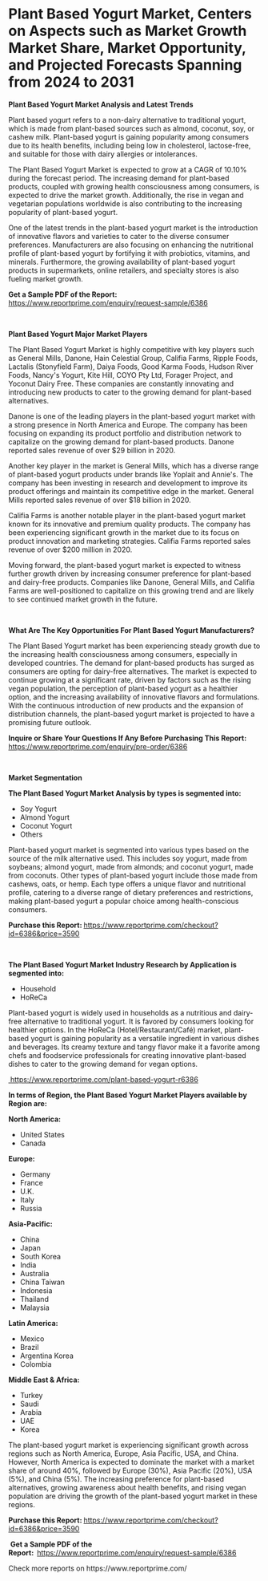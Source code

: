 <p><h1>Plant Based Yogurt Market, Centers on Aspects such as Market Growth Market Share, Market Opportunity, and Projected Forecasts Spanning from 2024 to 2031</h1></p><p><strong>Plant Based Yogurt Market Analysis and Latest Trends</strong></p>
<p><p>Plant based yogurt refers to a non-dairy alternative to traditional yogurt, which is made from plant-based sources such as almond, coconut, soy, or cashew milk. Plant-based yogurt is gaining popularity among consumers due to its health benefits, including being low in cholesterol, lactose-free, and suitable for those with dairy allergies or intolerances.</p><p>The Plant Based Yogurt Market is expected to grow at a CAGR of 10.10% during the forecast period. The increasing demand for plant-based products, coupled with growing health consciousness among consumers, is expected to drive the market growth. Additionally, the rise in vegan and vegetarian populations worldwide is also contributing to the increasing popularity of plant-based yogurt.</p><p>One of the latest trends in the plant-based yogurt market is the introduction of innovative flavors and varieties to cater to the diverse consumer preferences. Manufacturers are also focusing on enhancing the nutritional profile of plant-based yogurt by fortifying it with probiotics, vitamins, and minerals. Furthermore, the growing availability of plant-based yogurt products in supermarkets, online retailers, and specialty stores is also fueling market growth.</p></p>
<p><strong>Get a Sample PDF of the Report:&nbsp;</strong> <a href="https://www.reportprime.com/enquiry/request-sample/6386">https://www.reportprime.com/enquiry/request-sample/6386</a></p>
<p>&nbsp;</p>
<p><strong>Plant Based Yogurt Major Market Players</strong></p>
<p><p>The Plant Based Yogurt Market is highly competitive with key players such as General Mills, Danone, Hain Celestial Group, Califia Farms, Ripple Foods, Lactalis (Stonyfield Farm), Daiya Foods, Good Karma Foods, Hudson River Foods, Nancy's Yogurt, Kite Hill, COYO Pty Ltd, Forager Project, and Yoconut Dairy Free. These companies are constantly innovating and introducing new products to cater to the growing demand for plant-based alternatives.</p><p>Danone is one of the leading players in the plant-based yogurt market with a strong presence in North America and Europe. The company has been focusing on expanding its product portfolio and distribution network to capitalize on the growing demand for plant-based products. Danone reported sales revenue of over $29 billion in 2020.</p><p>Another key player in the market is General Mills, which has a diverse range of plant-based yogurt products under brands like Yoplait and Annie's. The company has been investing in research and development to improve its product offerings and maintain its competitive edge in the market. General Mills reported sales revenue of over $18 billion in 2020.</p><p>Califia Farms is another notable player in the plant-based yogurt market known for its innovative and premium quality products. The company has been experiencing significant growth in the market due to its focus on product innovation and marketing strategies. Califia Farms reported sales revenue of over $200 million in 2020.</p><p>Moving forward, the plant-based yogurt market is expected to witness further growth driven by increasing consumer preference for plant-based and dairy-free products. Companies like Danone, General Mills, and Califia Farms are well-positioned to capitalize on this growing trend and are likely to see continued market growth in the future.</p></p>
<p>&nbsp;</p>
<p><strong>What Are The Key Opportunities For Plant Based Yogurt Manufacturers?</strong></p>
<p><p>The Plant Based Yogurt market has been experiencing steady growth due to the increasing health consciousness among consumers, especially in developed countries. The demand for plant-based products has surged as consumers are opting for dairy-free alternatives. The market is expected to continue growing at a significant rate, driven by factors such as the rising vegan population, the perception of plant-based yogurt as a healthier option, and the increasing availability of innovative flavors and formulations. With the continuous introduction of new products and the expansion of distribution channels, the plant-based yogurt market is projected to have a promising future outlook.</p></p>
<p><strong>Inquire or Share Your Questions If Any Before Purchasing This Report:</strong> <a href="https://www.reportprime.com/enquiry/pre-order/6386">https://www.reportprime.com/enquiry/pre-order/6386</a></p>
<p>&nbsp;</p>
<p><strong>Market Segmentation</strong></p>
<p><strong>The Plant Based Yogurt Market Analysis by types is segmented into:</strong></p>
<p><ul><li>Soy Yogurt</li><li>Almond Yogurt</li><li>Coconut Yogurt</li><li>Others</li></ul></p>
<p><p>Plant-based yogurt market is segmented into various types based on the source of the milk alternative used. This includes soy yogurt, made from soybeans; almond yogurt, made from almonds; and coconut yogurt, made from coconuts. Other types of plant-based yogurt include those made from cashews, oats, or hemp. Each type offers a unique flavor and nutritional profile, catering to a diverse range of dietary preferences and restrictions, making plant-based yogurt a popular choice among health-conscious consumers.</p></p>
<p><strong>Purchase this Report:&nbsp;</strong><a href="https://www.reportprime.com/checkout?id=6386&price=3590">https://www.reportprime.com/checkout?id=6386&price=3590</a></p>
<p>&nbsp;</p>
<p><strong>The Plant Based Yogurt Market Industry Research by Application is segmented into:</strong></p>
<p><ul><li>Household</li><li>HoReCa</li></ul></p>
<p><p>Plant-based yogurt is widely used in households as a nutritious and dairy-free alternative to traditional yogurt. It is favored by consumers looking for healthier options. In the HoReCa (Hotel/Restaurant/Café) market, plant-based yogurt is gaining popularity as a versatile ingredient in various dishes and beverages. Its creamy texture and tangy flavor make it a favorite among chefs and foodservice professionals for creating innovative plant-based dishes to cater to the growing demand for vegan options.</p></p>
<p><a href="https://www.reportprime.com/plant-based-yogurt-r6386">&nbsp;https://www.reportprime.com/plant-based-yogurt-r6386</a></p>
<p><strong>In terms of Region, the Plant Based Yogurt Market Players available by Region are:</strong></p>
<p>
    <p> <strong> North America: </strong>
        <ul>
            <li>United States</li>
            <li>Canada</li>
        </ul>
        </p> 
    <p> <strong> Europe: </strong>
        <ul>
            <li>Germany</li>
            <li>France</li>
            <li>U.K.</li>
            <li>Italy</li>
            <li>Russia</li>
        </ul>
        </p> 
    <p> <strong> Asia-Pacific: </strong>
        <ul>
            <li>China</li>
            <li>Japan</li>
            <li>South Korea</li>
            <li>India</li>
            <li>Australia</li>
            <li>China Taiwan</li>
            <li>Indonesia</li>
            <li>Thailand</li>
            <li>Malaysia</li>
        </ul>
        </p> 
    <p> <strong> Latin America: </strong>
        <ul>
            <li>Mexico</li>
            <li>Brazil</li>
            <li>Argentina Korea</li>
            <li>Colombia</li>
        </ul>
        </p> 
    <p> <strong> Middle East & Africa: </strong>
        <ul>
            <li>Turkey</li>
            <li>Saudi</li>
            <li>Arabia</li>
            <li>UAE</li>
            <li>Korea</li>
        </ul>
    </p>
    </p>
<p><p>The plant-based yogurt market is experiencing significant growth across regions such as North America, Europe, Asia Pacific, USA, and China. However, North America is expected to dominate the market with a market share of around 40%, followed by Europe (30%), Asia Pacific (20%), USA (5%), and China (5%). The increasing preference for plant-based alternatives, growing awareness about health benefits, and rising vegan population are driving the growth of the plant-based yogurt market in these regions.</p></p>
<p><strong>Purchase this Report: </strong><a href="https://www.reportprime.com/checkout?id=6386&price=3590">https://www.reportprime.com/checkout?id=6386&price=3590</a></p>
<p>&nbsp;<strong>Get a Sample PDF of the Report:&nbsp;&nbsp;</strong><a href="https://www.reportprime.com/enquiry/request-sample/6386">https://www.reportprime.com/enquiry/request-sample/6386</a></p>
<p><strong></strong></p>
<p>Check more reports on https://www.reportprime.com/</p>